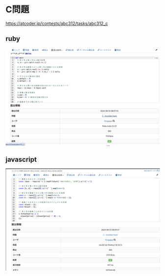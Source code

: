 # C問題
https://atcoder.jp/contests/abc312/tasks/abc312_c
## ruby
![alt text](image.png)
## javascript 
![alt text](image-1.png)
